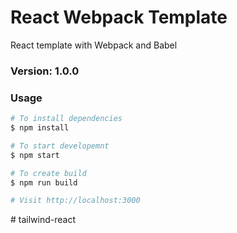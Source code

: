 # React Webpack Template

React template with Webpack and Babel

### Version: 1.0.0

### Usage

```sh
# To install dependencies
$ npm install

# To start developemnt
$ npm start

# To create build
$ npm run build

# Visit http://localhost:3000
```
#   t a i l w i n d - r e a c t  
 